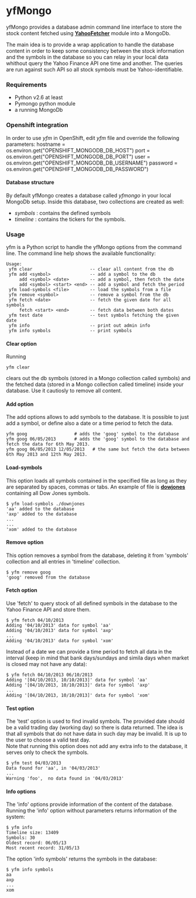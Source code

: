 yfMongo
==============

yfMongo provides a database admin command line interface to store the stock content fetched using 
__[YahooFetcher](http://www.github.com/rubenafo/YahooFetcher)__ module into a MongoDb.

The main idea is to provide a wrap application to handle the database content in order to keep some consistency between the 
stock information and the symbols in the database so you can relay in your local data whithout query the Yahoo Finance API one time and another.
The queries are run against such API so all stock symbols must be Yahoo-identifiable.

### Requirements
* Python v2.6 at least
* Pymongo python module
* a running MongoDb 

### Openshift integration

In order to use _yfm_ in OpenShift, edit _yfm_ file and override the following parameters:
  hostname = os.environ.get("OPENSHIFT_MONGODB_DB_HOST")
  port = os.environ.get("OPENSHIFT_MONGODB_DB_PORT")
  user = os.environ.get("OPENSHIFT_MONGODB_DB_USERNAME")
  password = os.environ.get("OPENSHIFT_MONGODB_DB_PASSWORD")

#### Database structure

By default yfMongo creates a database called _yfmongo_ in your local MongoDb setup.
Inside this database, two collections are created as well: 
* _symbols_ : contains the defined symbols
* _timeline_ : contains the tickers for the symbols.

### Usage

yfm is a Python script to handle the yfMongo options from the command line.
The command line help shows the available functionality:
```
Usage:
 yfm clear                      -- clear all content from the db
 yfm add <symbol>               -- add a symbol to the db
     add <symbol> <date>        -- add a symbol, then fetch the date
     add <symbol> <start> <end> -- add a symbol and fetch the period
 yfm load-symbols <file>        -- load the symbols from a file
 yfm remove <symbol>            -- remove a symbol from the db
 yfm fetch <date>               -- fetch the given date for all symbols
     fetch <start> <end>        -- fetch data between both dates
 yfm test date                  -- test symbols fetching the given date
 yfm info                       -- print out admin info
 yfm info symbols               -- print symbols

```
#### Clear option

Running

```
yfm clear
```
clears out the db symbols (stored in a Mongo collection called symbols) and 
the fetched data (stored in a Mongo collection called timeline) inside your database.
Use it cautiosly to remove all content.

#### Add option

The add options allows to add symbols to the database. It is possible to just add a symbol, or define also
a date or a time period to fetch the data.

```
yfm goog                  # adds the 'goog' symbol to the database
yfm goog 06/05/2013       # adds the 'goog' symbol to the database and fetch the data for 6th May 2013.
yfm goog 06/05/2013 12/05/2013   # the same but fetch the data between 6th May 2013 and 12th May 2013.
```

#### Load-symbols

This option loads all symbols contained in the specified file as long as they are separated by spaces, commas or tabs.
An example of file is __[dowjones](https://github.com/rubenoaf/yfMongo/blob/master/dowjones)__ containing all Dow Jones
symbols.

```
$ yfm load-symbols ./downjones
'aa' added to the database
'axp' added to the database
...
...
'xom' added to the database
```

#### Remove option

This option removes a symbol from the database, deleting it from 'symbols' collection and all entries in 'timeline' collection.

```
$ yfm remove goog
'goog' removed from the database
```

#### Fetch option

Use 'fetch' to query stock of all defined symbols in the database to the Yahoo Finance API and store them.

```
$ yfm fetch 04/10/2013
Adding '04/10/2013' data for symbol 'aa'
Adding '04/10/2013' data for symbol 'axp'
...
Adding '04/10/2013' data for symbol 'xom'

```

Instead of a date we can provide a time period to fetch all data in the interval 
(keep in mind that bank days/sundays and simila days when market is closed may not have any data):

```
$ yfm fetch 04/10/2013 06/10/2013
Adding '[04/10/2013, 10/10/2013]' data for symbol 'aa'
Adding '[04/10/2013, 10/10/2013]' data for symbol 'axp'
...
Adding '[04/10/2013, 10/10/2013]' data for symbol 'xom'
```

#### Test option

The 'test' option is used to find invalid symbols. 
The provided date should be a valid trading day (working day) so there is data returned. The idea is that all symbols 
that do not have data in such day may be invalid.
It is up to the user to choose a valid test day.<br>
Note that running this option does not add any extra info to the database, it serves only to check the symbols.
```
$ yfm test 04/03/2013
Data found for 'aa', in '04/03/2013'
...
Warning 'foo',  no data found in '04/03/2013'
```

#### Info options
The 'info' options provide information of the content of the database.
Running the 'info' option without parameters returns information of the system:

```
$ yfm info
Timeline size: 13409
Symbols: 30
Oldest record: 06/05/13
Most recent record: 31/05/13
```

The option 'info symbols' returns the symbols in the database:

```
$ yfm info symbols
aa
axp
...
xom
```
